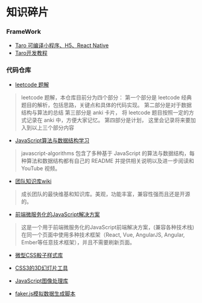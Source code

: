 # 知识碎片

### FrameWork
- [Taro 可编译小程序、H5、React Native](https://github.com/gkl2013/taro)
- [Taro开发教程](https://blog.csdn.net/museions/article/details/84132708)

### 代码仓库
- [leetcode 题解](https://github.com/azl397985856/leetcode)
>leetcode 题解，本仓库目前分为四个部分：
第一个部分是 leetcode 经典题目的解析，包括思路，关键点和具体的代码实现。
第二部分是对于数据结构与算法的总结
第三部分是 anki 卡片， 将 leetcode 题目按照一定的方式记录在 anki 中，方便大家记忆。
第四部分是计划， 这里会记录将来要加入到以上三个部分内容

- [JavaScript算法与数据结构学习](https://github.com/trekhleb/javascript-algorithms)
> javascript-algorithms 包含了多种基于 JavaScript 的算法与数据结构，每种算法和数据结构都有自己的 README 并提供相关说明以及进一步阅读和 YouTube 视频。

- [团队知识库wiki](https://github.com/outline/outline)
> 成长团队的最快维基和知识库。美观，功能丰富，兼容性强而且还是开源的。

- [前端微服务化的JavaScript解决方案](https://github.com/CanopyTax/single-spa)
> 这是一个用于前端微服务化的JavaScript前端解决方案，(兼容各种技术栈)在同一个页面中使用多种技术框架（React, Vue, AngularJS, Angular, Ember等任意技术框架），并且不需要刷新页面。

- [微型CSS骰子样式库](https://github.com/diafygi/dice-css)

- [CSS3的3D幻灯片工具](https://github.com/hakimel/reveal.js)

- [JavaScript图像处理库](https://juejin.im/post/5eb0fe97e51d454def22679c)

- [faker.js模拟数据生成脚本](https://github.com/Marak/faker.js)
